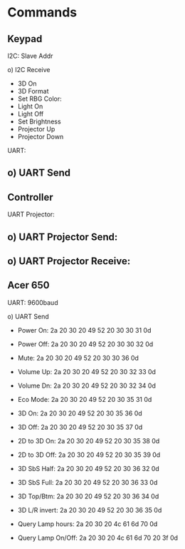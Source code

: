 Commands
========

Keypad
------

I2C: Slave Addr

o) I2C Receive
- 3D On
- 3D Format
- Set RBG Color: 
- Light On
- Light Off
- Set Brightness
- Projector Up
- Projector Down

UART: 

o) UART Send
- 

Controller
----------

UART Projector:

o) UART Projector Send:
- 

o) UART Projector Receive:
- 

Acer 650
--------

UART: 9600baud

o) UART Send
- Power On:  2a 20 30 20 49 52 20 30 30 31 0d
- Power Off: 2a 20 30 20 49 52 20 30 30 32 0d
- Mute:      2a 20 30 20 49 52 20 30 30 36 0d
- Volume Up: 2a 20 30 20 49 52 20 30 32 33 0d
- Volume Dn: 2a 20 30 20 49 52 20 30 32 34 0d
- Eco Mode:  2a 20 30 20 49 52 20 30 35 31 0d
- 3D On:     2a 20 30 20 49 52 20 30 35 36 0d
- 3D Off:    2a 20 30 20 49 52 20 30 35 37 0d
- 2D to 3D On:  2a 20 30 20 49 52 20 30 35 38 0d
- 2D to 3D Off: 2a 20 30 20 49 52 20 30 35 39 0d
- 3D SbS Half:  2a 20 30 20 49 52 20 30 36 32 0d
- 3D SbS Full:  2a 20 30 20 49 52 20 30 36 33 0d
- 3D Top/Btm:   2a 20 30 20 49 52 20 30 36 34 0d
- 3D L/R invert: 2a 20 30 20 49 52 20 30 36 35 0d 

- Query Lamp hours:  2a 20 30 20 4c 61 6d 70 0d
- Query Lamp On/Off: 2a 20 30 20 4c 61 6d 70 20 3f 0d
